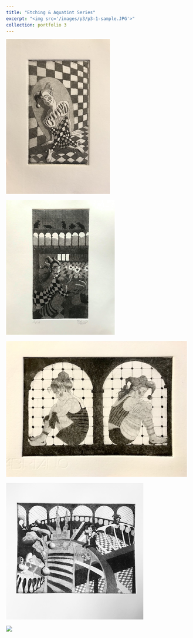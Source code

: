 ```yaml
---
title: "Etching & Aquatint Series"
excerpt: "<img src='/images/p3/p3-1-sample.JPG'>"
collection: portfolio 3
---
```



[ ![](/images/p3/p3-1-sample.JPG) ](/images/p3/p3-1.JPG)

[ ![](/images/p3/p3-2-sample.JPG) ](/images/p3/p3-2.JPG)

[ ![](/images/p3/p3-3-sample.JPG) ](/images/p3/p3-3.JPG)

[ ![](/images/p3/p3-4-sample.JPG) ](/images/p3/p3-4.JPG)

[ ![](/images/p3/p3-5-sample.HEIC) ](/images/p3/p3-5.HEIC)
